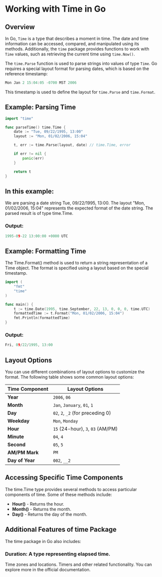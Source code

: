 # Working with Time in Go

## Overview
In Go, `Time` is a type that describes a moment in time. The date and time information can be accessed, compared, and manipulated using its methods. Additionally, the `time` package provides functions to work with `Time` values, such as retrieving the current time using `time.Now()`.

The `time.Parse` function is used to parse strings into values of type `Time`. Go requires a special layout format for parsing dates, which is based on the reference timestamp:

```go
Mon Jan 2 15:04:05 -0700 MST 2006
```

This timestamp is used to define the layout for `time.Parse` and `time.Format`.

## Example: Parsing Time

```go
import "time"

func parseTime() time.Time {
    date := "Tue, 09/22/1995, 13:00"
    layout := "Mon, 01/02/2006, 15:04"

    t, err := time.Parse(layout, date) // time.Time, error

    if err != nil {
        panic(err)
    }

    return t
}
```

## In this example:

We are parsing a date string Tue, 09/22/1995, 13:00.
The layout "Mon, 01/02/2006, 15:04" represents the expected format of the date string.
The parsed result is of type time.Time.

### Output:
```go
1995-09-22 13:00:00 +0000 UTC
```

## Example: Formatting Time
The Time.Format() method is used to return a string representation of a Time object. The format is specified using a layout based on the special timestamp.

```go
import (
    "fmt"
    "time"
)

func main() {
    t := time.Date(1995, time.September, 22, 13, 0, 0, 0, time.UTC)
    formattedTime := t.Format("Mon, 01/02/2006, 15:04")
    fmt.Println(formattedTime)
}
```

### Output:
```go
Fri, 09/22/1995, 13:00
```

## Layout Options
You can use different combinations of layout options to customize the format. The following table shows some common layout options:

| **Time Component** | **Layout Options**                |
|--------------------|-----------------------------------|
| **Year**           | `2006`, `06`                      |
| **Month**          | `Jan`, `January`, `01`, `1`       |
| **Day**            | `02`, `2`, `_2` (for preceding 0) |
| **Weekday**        | `Mon`, `Monday`                   |
| **Hour**           | `15` (24-hour), `3`, `03` (AM/PM) |
| **Minute**         | `04`, `4`                         |
| **Second**         | `05`, `5`                         |
| **AM/PM Mark**     | `PM`                              |
| **Day of Year**    | `002`, `__2`                      |

## Accessing Specific Time Components
The time.Time type provides several methods to access particular components of time. Some of these methods include:

* **Hour()** - Returns the hour.
* **Month()** - Returns the month.
* **Day()** - Returns the day of the month.

## Additional Features of time Package
The time package in Go also includes:

### Duration: A type representing elapsed time.
Time zones and locations.
Timers and other related functionality.
You can explore more in the official documentation.
